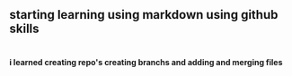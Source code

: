 # <h2> starting learning using markdown using github skills 
# <h4> i learned creating repo's creating branchs and adding and merging files 
